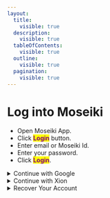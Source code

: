 ```yaml
---
layout:
  title:
    visible: true
  description:
    visible: true
  tableOfContents:
    visible: true
  outline:
    visible: true
  pagination:
    visible: true
---
```


# Log into Moseiki

* Open Moseiki App.
* Click <mark style="color:purple;">**Login**</mark> button.
* Enter email or Moseiki Id.
* Enter your password.
* Click <mark style="color:purple;">**Login**</mark>.

<details>

<summary>Continue with Google</summary>

You can tap the <mark style="color:purple;">**Continue with Google**</mark> button and select the Google Account you want to use with Moseiki. This will log you into Moseiki if you have an existing account, or if you do not, it will start account creation process.

</details>

<details>

<summary>Continue with Xion</summary>

You can tap the <mark style="color:purple;">**Continue with Xion**</mark> button and enter an email address you want to use with Moseiki. This will log you into Moseiki if you have an existing account, or if you do not, it will start account creation process.

</details>

<details>

<summary>Recover Your Account</summary>

When you're logging into an account, you have to use the username and password for the account you're logging into. If that info isn't working, then you can try to recover your account by clicking the <mark style="color:purple;">**Forgot Password**</mark> button in the Login Screen.

1. Enter the email that they want to recover the password and click Next.
2. Enter the 6 digit verification password that is sent to their email and clicks continue.
3. Enter a new password.
4. Re-enter the same newly created password for verification.
5. Click <mark style="color:purple;">**Reset Password**</mark>

</details>

